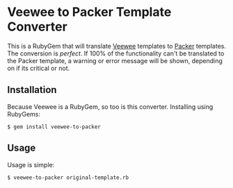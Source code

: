 # Veewee to Packer Template Converter

This is a RubyGem that will translate [Veewee](https://github.com/jedi4ever/veewee)
templates to [Packer](http://www.packer.io) templates. The conversion is
_perfect_. If 100% of the functionality can't be translated to the Packer
template, a warning or error message will be shown, depending on if its
critical or not.

## Installation

Because Veewee is a RubyGem, so too is this converter. Installing using
RubyGems:

    $ gem install veewee-to-packer

## Usage

Usage is simple:

    $ veewee-to-packer original-template.rb
